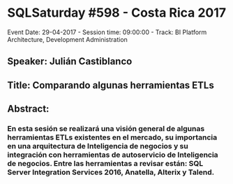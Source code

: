 # SQLSaturday #598 - Costa Rica 2017
Event Date: 29-04-2017 - Session time: 09:00:00 - Track: BI Platform Architecture, Development  Administration
## Speaker: Julián Castiblanco
## Title: Comparando algunas herramientas ETLs
## Abstract:
### En esta sesión se realizará una visión general de algunas herramientas ETLs existentes en el mercado,  su importancia en una arquitectura de  Inteligencia de negocios y su integración con herramientas de autoservicio de Inteligencia de negocios.  Entre las herramientas a revisar están: SQL Server Integration Services 2016,  Anatella, Alterix y Talend.
